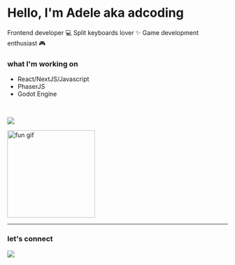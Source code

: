 

<!-- Intro -->
<h1 align="left">Hello, I'm Adele aka adcoding</h1>
<p align="left">
  Frontend developer 💻 Split keyboards lover ✨ Game development enthusiast 🎮
</p>

### what I'm working on
- React/NextJS/Javascript
- PhaserJS
- Godot Engine
</br>
<!-- Icons -->
<p align="left">
  <img src="https://skillicons.dev/icons?i=js,ts,react,nodejs,nextjs,electron,gatsby,firebase,bootstrap,css,tailwind,godot,phaserjs" />
</p>

<!-- gif -->
<p align="left">
  <img src="https://media2.giphy.com/media/v1.Y2lkPTc5MGI3NjExcDBqZjVqaHB0NGd4ZHB1aWxnajB5cWljd2c3MDFuY3pyZGk3bnQxaCZlcD12MV9pbnRlcm5hbF9naWZfYnlfaWQmY3Q9Zw/yyVph7ANKftIs/giphy.gif" width="200" alt="fun gif" />
</p>

---
### let's connect
<p align="left">
  <a href="[https://your-portfolio-link](https://www.instagram.com/adcoding)"><img src="https://skillicons.dev/icons?i=instagram" /></a>
</p>



